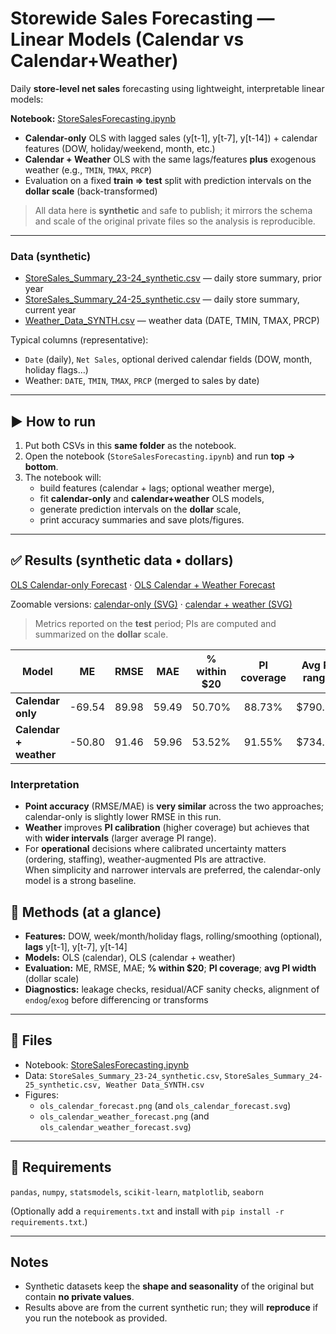 # Storewide Sales Forecasting — Linear Models (Calendar vs Calendar+Weather)

Daily **store-level net sales** forecasting using lightweight, interpretable linear models:

**Notebook:** [StoreSalesForecasting.ipynb](StoreSalesForecasting.ipynb)

- **Calendar-only** OLS with lagged sales (y[t-1], y[t-7], y[t-14]) + calendar features (DOW, holiday/weekend, month, etc.)
- **Calendar + Weather** OLS with the same lags/features **plus** exogenous weather (e.g., `TMIN`, `TMAX`, `PRCP`)
- Evaluation on a fixed **train ⇒ test** split with prediction intervals on the **dollar scale** (back-transformed)

> All data here is **synthetic** and safe to publish; it mirrors the schema and scale of the original private files so the analysis is reproducible.

---

### Data (synthetic)

- [StoreSales_Summary_23-24_synthetic.csv](StoreSales_Summary_23-24_synthetic.csv) — daily store summary, prior year  
- [StoreSales_Summary_24-25_synthetic.csv](StoreSales_Summary_24-25_synthetic.csv) — daily store summary, current year  
- [Weather_Data_SYNTH.csv](Weather_Data_SYNTH.csv) — weather data (DATE, TMIN, TMAX, PRCP)

Typical columns (representative):
- `Date` (daily), `Net Sales`, optional derived calendar fields (DOW, month, holiday flags…)
- Weather: `DATE`, `TMIN`, `TMAX`, `PRCP` (merged to sales by date)

---

## ▶️ How to run

1. Put both CSVs in this **same folder** as the notebook.
2. Open the notebook (`StoreSalesForecasting.ipynb`) and run **top → bottom**.
3. The notebook will:
   - build features (calendar + lags; optional weather merge),
   - fit **calendar-only** and **calendar+weather** OLS models,
   - generate prediction intervals on the **dollar** scale,
   - print accuracy summaries and save plots/figures.

---

## ✅ Results (synthetic data • dollars)
[OLS Calendar-only Forecast](./ols_calendar_forecast.png) ·
[OLS Calendar + Weather Forecast](./ols_calendar_weather_forecast.png)

Zoomable versions: [calendar-only (SVG)](./ols_calendar_forecast.svg) ·
[calendar + weather (SVG)](./ols_calendar_weather_forecast.svg)


> Metrics reported on the **test** period; PIs are computed and summarized on the **dollar** scale.

| Model                | ME   | RMSE  | MAE  | % within \$20 | PI coverage | Avg PI range |
|---------------------|:----:|:-----:|:----:|:--------------:|:-----------:|:------------:|
| **Calendar only**   | -69.54 | 89.98 | 59.49 | 50.70% | 88.73% | \$790.84 |
| **Calendar + weather** | -50.80 | 91.46 | 59.96 | 53.52% | 91.55% | \$734.92 |

### Interpretation
- **Point accuracy** (RMSE/MAE) is **very similar** across the two approaches; calendar-only is slightly lower RMSE in this run.
- **Weather** improves **PI calibration** (higher coverage) but achieves that with **wider intervals** (larger average PI range).
- For **operational** decisions where calibrated uncertainty matters (ordering, staffing), weather-augmented PIs are attractive.  
  When simplicity and narrower intervals are preferred, the calendar-only model is a strong baseline.



## 🧠 Methods (at a glance)

- **Features:** DOW, week/month/holiday flags, rolling/smoothing (optional), **lags** y[t-1], y[t-7], y[t-14]
- **Models:** OLS (calendar), OLS (calendar + weather)
- **Evaluation:** ME, RMSE, MAE; **% within \$20**; **PI coverage**; **avg PI width** (dollar scale)
- **Diagnostics:** leakage checks, residual/ACF sanity checks, alignment of `endog`/`exog` before differencing or transforms

---

## 📁 Files
- Notebook: [StoreSalesForecasting.ipynb](StoreSalesForecasting.ipynb)
- Data: `StoreSales_Summary_23-24_synthetic.csv`, `StoreSales_Summary_24-25_synthetic.csv, Weather Data_SYNTH.csv`
- Figures:
  - `ols_calendar_forecast.png` (and `ols_calendar_forecast.svg`)
  - `ols_calendar_weather_forecast.png` (and `ols_calendar_weather_forecast.svg`)


---

## 🧰 Requirements

`pandas`, `numpy`, `statsmodels`, `scikit-learn`, `matplotlib`, `seaborn`

(Optionally add a `requirements.txt` and install with `pip install -r requirements.txt`.)

---

## Notes

- Synthetic datasets keep the **shape and seasonality** of the original but contain **no private values**.
- Results above are from the current synthetic run; they will **reproduce** if you run the notebook as provided.
